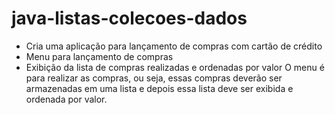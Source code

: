 # java-listas-colecoes-dados

- Cria uma aplicação para lançamento de compras com cartão de crédito
- Menu para lançamento de compras
- Exibição da lista de compras realizadas e ordenadas por valor
O menu é para realizar as compras, ou seja, essas compras deverão ser armazenadas em uma lista e depois essa lista deve ser exibida e ordenada por valor.

